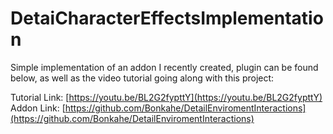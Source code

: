# DetaiCharacterEffectsImplementation

Simple implementation of an addon I recently created, plugin can be found below, as well as the video tutorial going along with this project:

Tutorial Link: [https://youtu.be/BL2G2fypttY](https://youtu.be/BL2G2fypttY)
Addon Link: [https://github.com/Bonkahe/DetailEnviromentInteractions](https://github.com/Bonkahe/DetailEnviromentInteractions)
